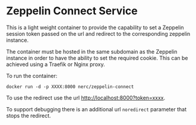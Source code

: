 # Zeppelin Connect Service

This is a light weight container to provide the capability to set a Zeppelin session
token passed on the url and redirect to the corresponding zeppelin instance.

The container must be hosted in the same subdomain as the Zeppelin instance in order to
have the ability to set the required cookie. This can be achieved using a Traefik or 
Nginx proxy.

To run the container:

```
docker run -d -p XXXX:8000 nerc/zeppelin-connect
```

To use the redirect use the url
[http://localhost:8000?token=xxxx](http://localhost:8000?token=xxxx).

To support debugging there is an additional url `noredirect` parameter that stops 
the redirect.